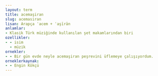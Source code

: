 ```yaml
---
layout: term
title: acemaşiran
slug: acemasiran
lisan: Arapça ʿacem + ʿaşīrān
anlamlar:
- Klasik Türk müziğinde kullanılan şet makamlarından biri
ozellikler:
- - isim
  - müzik
ornekler:
- - Bir gün evde neyle acemaşiran peşrevini üflemeye çalışıyordum.
orneklerkaynak:
- - Engin Kökçü
---
```


